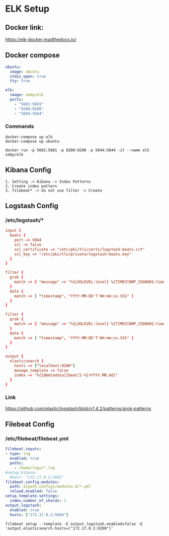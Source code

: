 # ELK Setup

## Docker link:
https://elk-docker.readthedocs.io/

## Docker compose
```yml
ubuntu:
  image: ubuntu
  stdin_open: true
  tty: true

elk:
  image: sebp/elk
  ports:
    - "5601:5601"
    - "9200:9200"
    - "5044:5044"
```
### Commands
```
docker-compose up elk
docker-compose up ubuntu
```
```
docker run -p 5601:5601 -p 9200:9200 -p 5044:5044 -it --name elk sebp/elk
```

## Kibana Config
    1. Setting -> Kibana -> Index Patterns
    2. Create index pattern
    3. filebeat* -> do not use filter -> Create


## Logstash Config
### /etc/logstash/*
```conf
input {
  beats {
    port => 5044
    ssl => false
    ssl_certificate => "/etc/pki/tls/certs/logstash-beats.crt"
    ssl_key => "/etc/pki/tls/private/logstash-beats.key"
  }
}
```
```conf
filter {
  grok {
    match => { "message" => "%{LOGLEVEL:level} %{TIMESTAMP_ISO8601:timestamp} %{IP:ip_addr} %{WORD:port} %{GREEDYDATA:description}" }
  }
  date {
    match => [ "timestamp", "YYYY-MM-DD'T'HH:mm:ss.SSS" ]
  }
}
```
```conf
filter {
  grok {
    match => { "message" => "%{LOGLEVEL:level} %{TIMESTAMP_ISO8601:timestamp} %{IP:ip_addr} %{WORD:port} %{WORD:method} %{URIPATH:path} %{WORD:user} %{PATH:code_path} %{GREEDYDATA:data}" }
  }
  date {
    match => [ "timestamp", "YYYY-MM-DD'T'HH:mm:ss.SSS" ]
  }
}
```
```conf
output {
  elasticsearch {
    hosts => ["localhost:9200"]
    manage_template => false
    index => "%{[@metadata][beat]}-%{+YYYY.MM.dd}"
  }
}
```
### Link
https://github.com/elastic/logstash/blob/v1.4.2/patterns/grok-patterns

## Filebeat Config
<!-- ```
filebeat modules enable system
``` -->
### /etc/filebeat/filebeat.yml
```yml
filebeat.inputs:
- type: log
  enabled: true
  paths:
    - /home/logs/*.log
#setup.kibana:
  #host: "172.17.0.2:5601"
filebeat.config.modules:
  path: ${path.config}/modules.d/*.yml
  reload.enabled: false
setup.template.settings:
  index.number_of_shards: 1
output.logstash:
  enabled: true
  hosts: ["172.17.0.2:5044"]
```
```
filebeat setup --template -E output.logstash.enabled=false -E 'output.elasticsearch.hosts=["172.17.0.2:9200"]'
```

